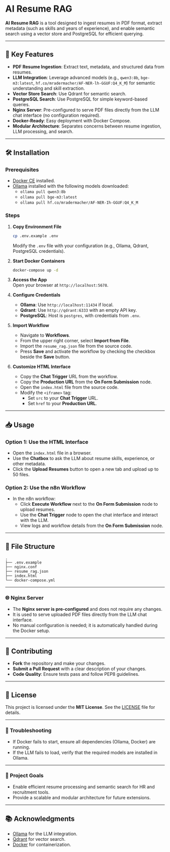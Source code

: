 
# AI Resume RAG

**AI Resume RAG** is a tool designed to ingest resumes in PDF format, extract metadata (such as skills and years of experience), and enable semantic search using a vector store and PostgreSQL for efficient querying.

---

## 📌 Key Features

- **PDF Resume Ingestion**: Extract text, metadata, and structured data from resumes.
- **LLM Integration**: Leverage advanced models (e.g., `qwen3:8b`, `bge-m3:latest`, `hf.co/mradermacher/AF-NER-lh-GGUF:Q4_K_M`) for semantic understanding and skill extraction.
- **Vector Store Search**: Use Qdrant for semantic search.
- **PostgreSQL Search**: Use PostgreSQL for simple keyword-based queries.
- **Nginx Server**: Pre-configured to serve PDF files directly from the LLM chat interface (no configuration required).
- **Docker-Ready**: Easy deployment with Docker Compose.
- **Modular Architecture**: Separates concerns between resume ingestion, LLM processing, and search.

---

## 🛠️ Installation

### Prerequisites

- [Docker CE](https://www.docker.com/products/docker-desktop/) installed.
- [Ollama](https://ollama.com/) installed with the following models downloaded:
  - `ollama pull qwen3:8b`
  - `ollama pull bge-m3:latest`
  - `ollama pull hf.co/mradermacher/AF-NER-Ih-GGUF:Q4_K_M`

### Steps

1. **Copy Environment File**  
   ```bash
   cp .env.example .env
   ```

   Modify the `.env` file with your configuration (e.g., Ollama, Qdrant, PostgreSQL credentials).

2. **Start Docker Containers**  
   ```bash
   docker-compose up -d
   ```

3. **Access the App**  
   Open your browser at `http://localhost:5678`.

4. **Configure Credentials**  
   - **Ollama**: Use `http://localhost:11434` if local.
   - **Qdrant**: Use `http://qdrant:6333` with an empty API key.
   - **PostgreSQL**: Host is `postgres`, with credentials from `.env`.

5. **Import Workflow**  
   - Navigate to **Workflows**.
   - From the upper right corner, select **Import from File**.
   - Import the `resume_rag.json` file from the source code.
   - Press **Save** and activate the workflow by checking the checkbox beside the **Save** button.

6. **Customize HTML Interface**  
   - Copy the **Chat Trigger** URL from the workflow.
   - Copy the **Production URL** from the **On Form Submission** node.
   - Open the `index.html` file from the source code.
   - Modify the `<iframe>` tag:
     - Set `src` to your **Chat Trigger** URL.
     - Set `href` to your **Production URL**.

---

## 📥 Usage

### Option 1: Use the HTML Interface

- Open the `index.html` file in a browser.
- Use the **Chatbox** to ask the LLM about resume skills, experience, or other metadata.
- Click the **Upload Resumes** button to open a new tab and upload up to 50 files.

### Option 2: Use the n8n Workflow

- In the n8n workflow:
  - Click **Execute Workflow** next to the **On Form Submission** node to upload resumes.
  - Use the **Chat Trigger** node to open the chat interface and interact with the LLM.
  - View logs and workflow details from the **On Form Submission** node.

---

## 📁 File Structure

```
.
├── .env.example
├── nginx.conf
├── resume_rag.json
├── index.html
└── docker-compose.yml
```

---
### 🌐 Nginx Server

- The **Nginx server is pre-configured** and does not require any changes.
- It is used to serve uploaded PDF files directly from the LLM chat interface.
- No manual configuration is needed; it is automatically handled during the Docker setup.

---
## 📌 Contributing

- **Fork** the repository and make your changes.
- **Submit a Pull Request** with a clear description of your changes.
- **Code Quality**: Ensure tests pass and follow PEP8 guidelines.

---

## 📄 License

This project is licensed under the **MIT License**. See the [LICENSE](LICENSE) file for details.

---

### 🔧 Troubleshooting

- If Docker fails to start, ensure all dependencies (Ollama, Docker) are running.
- If the LLM fails to load, verify that the required models are installed in Ollama.

---

### 🎯 Project Goals

- Enable efficient resume processing and semantic search for HR and recruitment tools.
- Provide a scalable and modular architecture for future extensions.

---

## 📚 Acknowledgments

- [Ollama](https://ollama.com/) for the LLM integration.
- [Qdrant](https://qdrant.tech/) for vector search.
- [Docker](https://www.docker.com/) for containerization.
